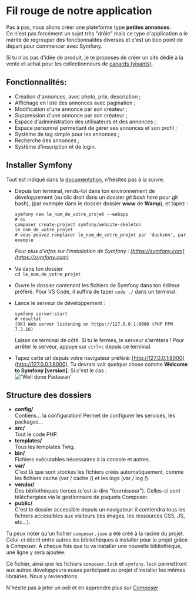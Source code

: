 # Fil rouge de notre application
Pas à pas, nous allons créer une plateforme type __petites annonces__.  
Ce n'est pas forcément un sujet très "drôle" mais ce type d'application a 
le mérite de regrouper des fonctionnalités diverses et c'est un bon point de 
départ pour commencer avec Symfony. 

Si tu n'as pas d'idée de produit, je te proposes de créer un site
dédié à la vente et achat pour les collectionneurs de 
[canards (vivants)](https://www.youtube.com/watch?v=-w0qTvjydik).

## Fonctionnalités:
- Création d'annonces, avec photo, prix, description ;
- Affichage en liste des annonces avec pagination ;
- Modification d'une annonce par son créateur ;
- Suppression d'une annonce par son créateur ;
- Espace d'administration des utilisateurs et des annonces ;
- Espace personnel permettant de gérer ses annonces et son profil ;
- Système de tag simple pour les annonces ;
- Recherche des annonces ;
- Système d'inscription et de login.

## Installer Symfony
Tout est indiqué dans la [documentation](https://symfony.com/doc/current/setup.html#creating-symfony-applications),
n'hésites pas à la suivre.

- Depuis ton terminal, rends-toi dans ton environnement de développement
    (ou clic droit dans un dossier _git bash here_ pour git bash), 
    (par exemple dans le dossier dossier __www__ de __Wamp__), et tapez :  
    ``` console
    symfony new le_nom_de_votre_projet --webapp
    # ou
    composer create-project symfony/website-skeleton le_nom_de_votre_projet
    # vous pouvez remplacer le_nom_de_votre_projet par 'duckzon', par exemple
    ```

    _Pour plus d'infos sur l'installation de Symfony : [https://symfony.com](https://symfony.com)_

-  Va dans ton dossier   
```cd le_nom_de_votre_projet```
- Ouvre le dossier contenant les fichiers de Symfony dans ton éditeur préféré. Pour VS Code, il suffira de taper ```code ./``` dans un terminal. 

- Lance le serveur de développement :  
    ``` console
    symfony server:start
    # résultat
    [OK] Web server listening on https://127.0.0.1:8000 (PHP FPM 7.3.16)
    ```  
    Laisse ce terminal de côté. Si tu le fermes, le serveur s'arrêtera ! Pour arrêter le serveur, appuye sur ```ctrl+c``` depuis ce terminal.

- Tapez cette url depuis votre navigateur préféré:
[http://127.0.0.1:8000](http://127.0.0.1:8000). Tu devrais voir quelque chose comme __Welcome to Symfony [version]__. Si c'est le cas :   
!['Well done Padawan'](https://media.giphy.com/media/9g8PH1MbwTy4o/giphy.gif)
## Structure des dossiers
- __config/__  
Contiens... la configuration! Permet de configurer les services, les packages...  
- __src/__  
Tout le code PHP.  
- __templates/__  
Tous les templates Twig.  
- __bin/__  
Fichiers exécutables nécessaires à la console et autres.  
- __var/__  
C'est là que sont stockés les fichiers créés automatiquement, 
comme les fichiers cache (var / cache /) et les logs (var / log /).  
- __vendor/__  
Des bibliothèques tierces (c'est-à-dire "fournisseur"). 
Celles-ci sont téléchargées via le gestionnaire de paquets Composer.  
- __public/__  
C'est le dossier accessible depuis un navigateur: 
il contiendra tous les fichiers accessibles aux visiteurs 
(les images, les ressources CSS, JS, etc...).

Tu peux noter qu'un fichier ```composer.json``` a été créé à la racine
du projet. Celui-ci décrit entre autres les bibliothèques à installer pour le projet grâce à _Composer_.
À chaque fois que tu va installer une nouvelle bibliothèque, une ligne y sera ajoutée.

Ce fichier, ainsi que les fichiers ```composer.lock``` et ```symfony.lock``` permettront aux
autres développeurs·euses participant au projet d'installer les mêmes librairies. Nous y reviendrons.

N'hésite pas à jeter un oeil et en apprendre plus sur [_Composer_](https://www.grafikart.fr/tutoriels/composer-480)
